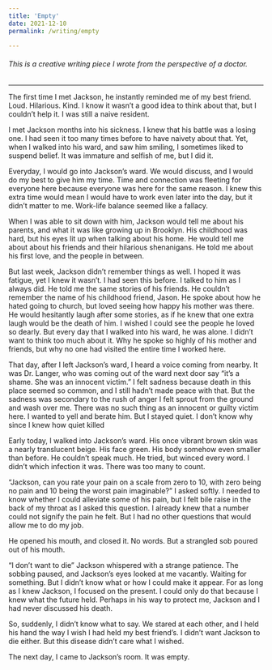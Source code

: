 ```yaml
---
title: 'Empty'
date: 2021-12-10
permalink: /writing/empty

---
```

###### This is a creative writing piece I wrote from the perspective of a doctor.
----

The first time I met Jackson, he instantly reminded me of my best friend. Loud. Hilarious. Kind. I know it wasn’t a good idea to think about that, but I couldn’t help it. I was still a naive resident. 

I met Jackson months into his sickness. I knew that his battle was a losing one. I had seen it too many times before to have naivety about that. Yet, when I walked into his ward, and saw him smiling, I sometimes liked to suspend belief. It was immature and selfish of me, but I did it. 

Everyday, I would go into Jackson’s ward. We would discuss, and I would do my best to give him my time. Time and connection was fleeting for everyone here because everyone was here for the same reason. I knew this extra time would mean I would have to work even later into the day, but it didn’t matter to me. Work-life balance seemed like a fallacy.

When I was able to sit down with him, Jackson would tell me about his parents, and what it was like growing up in Brooklyn. His childhood was hard, but his eyes lit up when talking about his home. He would tell me about about his friends and their hilarious shenanigans. He told me about his first love, and the people in between.

But last week, Jackson didn’t remember things as well. I hoped it was fatigue, yet I knew it wasn’t. I had seen this before. I talked to him as I always did. He told me the same stories of his friends. He couldn’t remember the name of his childhood friend, Jason. He spoke about how he hated going to church, but loved seeing how happy his mother was there. He would hesitantly laugh after some stories, as if he knew that one extra laugh would be the death of him. I wished I could see the people he loved so dearly. But every day that I walked into his ward, he was alone. I didn’t want to think too much about it. Why he spoke so highly of his mother and friends, but why no one had visited the entire time I worked here. 

That day, after I left Jackson’s ward, I heard a voice coming from nearby. It was Dr. Langer, who was coming out of the ward next door say “it’s a shame. She was an innocent victim.” I felt sadness because death in this place seemed so common, and I still hadn’t made peace with that. But the sadness was secondary to the rush of anger I felt sprout from the ground and wash over me. There was no such thing as an innocent or guilty victim here. I wanted to yell and berate him. But I stayed quiet. I don’t know why since I knew how quiet killed

Early today, I walked into Jackson’s ward. His once vibrant brown skin was a nearly translucent beige. His face green. His body somehow even smaller than before. He couldn’t speak much. He tried, but winced every word. I didn’t which infection it was. There was too many to count. 

“Jackson, can you rate your pain on a scale from zero to 10, with zero being no pain and 10 being the worst pain imaginable?” I asked softly. I needed to know whether I could alleviate some of his pain, but I felt bile raise in the back of my throat as I asked this question. I already knew that a number could not signify the pain he felt. But I had no other questions that would allow me to do my job. 

He opened his mouth, and closed it. No words. But a strangled sob poured out of his mouth.

“I don’t want to die” Jackson whispered with a strange patience. The sobbing paused, and Jackson’s eyes looked at me vacantly. Waiting for something. But I didn’t know what or how I could make it appear. For as long as I knew Jackson, I focused on the present. I could only do that because I knew what the future held. Perhaps in his way to protect me, Jackson and I had never discussed his death. 

So, suddenly, I didn’t know what to say. We stared at each other, and I held his hand the way I wish I had held my best friend’s. I didn’t want Jackson to die either. But this disease didn’t care what I wished. 

The next day, I came to Jackson’s room. It was empty. 
